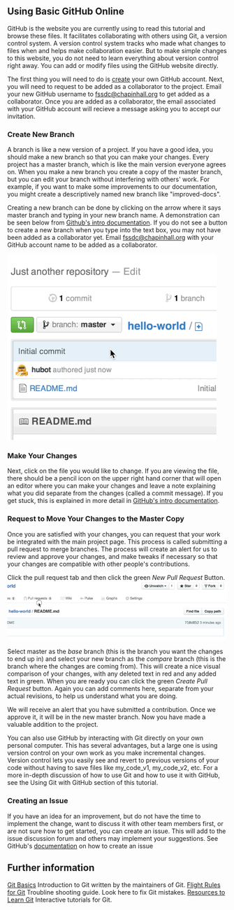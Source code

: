 ## Using Basic GitHub Online
GitHub is the website you are currently using to read this tutorial and browse these files. It facilitates collaborating with others using Git, a version control system. A version control system tracks who made what changes to files when and helps make collaboration easier. But to make simple changes to this website, you do not need to learn everything about version control right away. You can add or modify files using the GitHub website directly.

The first thing you will need to do is [create](https://github.com/join) your own GitHub account. Next, you will need to request to be added as a collaborator to the project. Email your new GitHub username to <fssdc@chapinhall.org> to get added as a collaborator. Once you are added as a collaborator, the email associated with your GitHub account will recieve a message asking you to accept our invitation.

### Create New Branch
A branch is like a new version of a project. If you have a good idea, you should make a new branch so that you can make your changes. Every project has a master branch, which is like the main version everyone agrees on. When you make a new branch you create a copy of the master branch, but you can edit your branch without interfering with others' work. For example, if you want to make some improvements to our documentation, you might create a descriptively named new branch like "improved-docs".

Creating a new branch can be done by clicking on the arrow where it says master branch and typing in your new branch name. A demonstration can be seen below from [Github's intro documentation](https://guides.github.com/activities/hello-world/). If you do not see a button to create a new branch when you type into the text box, you may not have been added as a collaborator yet. Email <fssdc@chapinhall.org> with your GitHub account name to be added as a collaborator.

![create-branch](create-branch.gif)

### Make Your Changes
Next, click on the file you would like to change. If you are viewing the file, there should be a pencil icon on the upper right hand corner that will open an editor where you can make your changes and leave a note explaining what you did separate from the changes (called a commit message). If you get stuck, this is explained in more detail in [GitHub's intro documentation](https://guides.github.com/activities/hello-world/).

### Request to Move Your Changes to the Master Copy
Once you are satisfied with your changes, you can request that your work be integrated with the main project page. This process is called submitting a pull request to merge branches. The process will create an alert for us to review and approve your changes, and make tweaks if necessary so that your changes are compatible with other people's contributions.

Click the pull request tab and then click the green *New Pull Request* Button.  ![pull-request](pull-request.gif)

Select master as the *base* branch (this is the branch you want the changes to end up in) and select your new branch as the *compare* branch (this is the branch where the changes are coming from). This will create a nice visual comparison of your changes, with any deleted text in red and any added text in green. When you are ready you can click the green *Create Pull Request* button. Again you can add comments here, separate from your actual revisions, to help us understand what you are doing.

We will receive an alert that you have submitted a contribution. Once we approve it, it will be in the new master branch. Now you have made a valuable addition to the project. 

You can also use GitHub by interacting with Git directly on your own personal computer. This has several advantages, but a large one is using version control on your own work as you make incremental changes. Version control lets you easily see and revert to previous versions of your code without having to save files like my_code_v1, my_code_v2, etc. For a more in-depth discussion of how to use Git and how to use it with GitHub, see the Using Git with GitHub section of this tutorial.

### Creating an Issue
If you have an idea for an improvement, but do not have the time to implement the change, want to discuss it with other team members first, or are not sure how to get started, you can create an issue. This will add to the issue discussion forum and others may implement your suggestions. See GitHub's [documentation](https://help.github.com/articles/creating-an-issue/) on how to create an issue

## Further information

[Git Basics](https://git-scm.com/book/en/v1/Getting-Started-Git-Basics) Introduction to Git written by the maintainers of Git.
[Flight Rules for Git](https://github.com/k88hudson/git-flight-rules) Troubline shooting guide. Look here to fix Git mistakes.
[Resources to Learn Git](https://try.github.io/) Interactive tutorials for Git.